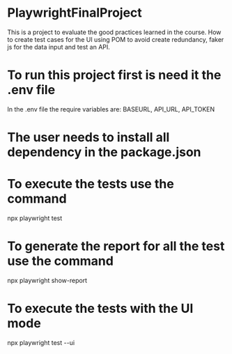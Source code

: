 # PlaywrightFinalProject
This is a project to evaluate the good practices learned in the course. How to create test cases for the UI using POM to avoid create redundancy, faker js for the data input and test an API.

# To run this project first is need it the .env file
In the .env file the require variables are: BASEURL, API_URL, API_TOKEN

# The user needs to install all dependency in the package.json

# To execute the tests use the command
npx playwright test

# To generate the report for all the test use the command
npx playwright show-report

# To execute the tests with the UI mode
npx playwright test --ui


